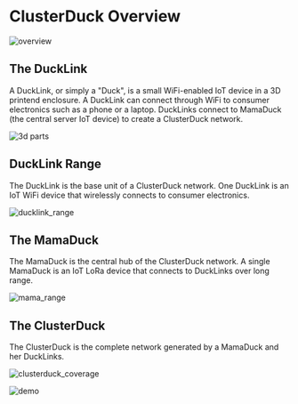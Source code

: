 # ClusterDuck Overview
![overview](https://user-images.githubusercontent.com/13107225/46240475-263eb080-c376-11e8-9d17-ffe05a4c6527.png)

## The DuckLink

A DuckLink, or simply a "Duck", is a small WiFi-enabled IoT device in a 3D printend enclosure. A DuckLink can connect through WiFi to consumer electronics such as a phone or a laptop. DuckLinks connect to MamaDuck (the central server IoT device) to create a ClusterDuck network.

![3d parts](https://user-images.githubusercontent.com/13107225/46240708-9995f180-c379-11e8-9084-c59a41e9177d.png)

## DuckLink Range

The DuckLink is the base unit of a ClusterDuck network. One DuckLink is an IoT WiFi device that wirelessly connects to consumer electronics.

![ducklink_range](https://user-images.githubusercontent.com/13107225/46240731-f1ccf380-c379-11e8-9ffe-5676d822a774.png)

## The MamaDuck

The MamaDuck is the central hub of the ClusterDuck network. A single MamaDuck is an IoT LoRa device that connects to DuckLinks over long range.

![mama_range](https://user-images.githubusercontent.com/13107225/46240827-44f37600-c37b-11e8-9230-d4c8ad587e05.png)


## The ClusterDuck

The ClusterDuck is the complete network generated by a MamaDuck and her DuckLinks.

![clusterduck_coverage](https://user-images.githubusercontent.com/13107225/46241000-d9f76e80-c37d-11e8-8c40-bcde4474359f.png)

![demo](https://media.giphy.com/media/9rjMXZSAvqTxCb1WTh/giphy.gif)
